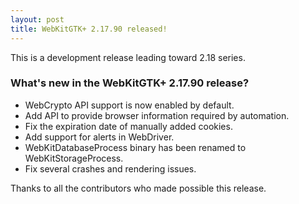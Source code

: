 ```yaml
---
layout: post
title: WebKitGTK+ 2.17.90 released!
---
```


This is a development release leading toward 2.18 series.

### What's new in the WebKitGTK+ 2.17.90 release?

 - WebCrypto API support is now enabled by default.
 - Add API to provide browser information required by automation.
 - Fix the expiration date of manually added cookies.
 - Add support for alerts in WebDriver.
 - WebKitDatabaseProcess binary has been renamed to WebKitStorageProcess.
 - Fix several crashes and rendering issues.

Thanks to all the contributors who made possible this release.
